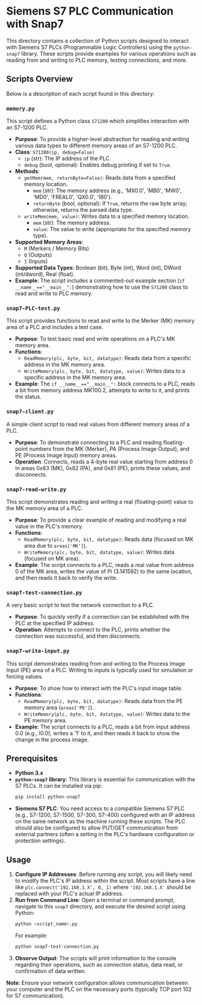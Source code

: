 # Siemens S7 PLC Communication with Snap7

This directory contains a collection of Python scripts designed to interact with Siemens S7 PLCs (Programmable Logic Controllers) using the `python-snap7` library. These scripts provide examples for various operations such as reading from and writing to PLC memory, testing connections, and more.

## Scripts Overview

Below is a description of each script found in this directory:

### `memory.py`

This script defines a Python class `S71200` which simplifies interaction with an S7-1200 PLC.

*   **Purpose**: To provide a higher-level abstraction for reading and writing various data types to different memory areas of an S7-1200 PLC.
*   **Class**: `S71200(ip, debug=False)`
    *   `ip` (str): The IP address of the PLC.
    *   `debug` (bool, optional): Enables debug printing if set to `True`.
*   **Methods**:
    *   `getMem(mem, returnByte=False)`: Reads data from a specified memory location.
        *   `mem` (str): The memory address (e.g., 'MX0.0', 'MB0', 'MW0', 'MD0', 'FREAL0', 'QX0.0', 'IB0').
        *   `returnByte` (bool, optional): If `True`, returns the raw byte array; otherwise, returns the parsed data type.
    *   `writeMem(mem, value)`: Writes data to a specified memory location.
        *   `mem` (str): The memory address.
        *   `value`: The value to write (appropriate for the specified memory type).
*   **Supported Memory Areas**:
    *   `M` (Merkers / Memory Bits)
    *   `Q` (Outputs)
    *   `I` (Inputs)
*   **Supported Data Types**: Boolean (bit), Byte (int), Word (int), DWord (int/dword), Real (float).
*   **Example**: The script includes a commented-out example section (`if __name__=="__main__":`) demonstrating how to use the `S71200` class to read and write to PLC memory.

### `snap7-PLC-test.py`

This script provides functions to read and write to the Merker (MK) memory area of a PLC and includes a test case.

*   **Purpose**: To test basic read and write operations on a PLC's MK memory area.
*   **Functions**:
    *   `ReadMemory(plc, byte, bit, datatype)`: Reads data from a specific address in the MK memory area.
    *   `WriteMemory(plc, byte, bit, datatype, value)`: Writes data to a specific address in the MK memory area.
*   **Example**: The `if __name__=="__main__":` block connects to a PLC, reads a bit from memory address MK100.2, attempts to write to it, and prints the status.

### `snap7-client.py`

A simple client script to read real values from different memory areas of a PLC.

*   **Purpose**: To demonstrate connecting to a PLC and reading floating-point numbers from the MK (Merker), PA (Process Image Output), and PE (Process Image Input) memory areas.
*   **Operation**: Connects, reads a 4-byte real value starting from address 0 in areas 0x83 (MK), 0x82 (PA), and 0x81 (PE), prints these values, and disconnects.

### `snap7-read-write.py`

This script demonstrates reading and writing a real (floating-point) value to the MK memory area of a PLC.

*   **Purpose**: To provide a clear example of reading and modifying a real value in the PLC's memory.
*   **Functions**:
    *   `ReadMemory(plc, byte, bit, datatype)`: Reads data (focused on MK area due to `areas['MK']`).
    *   `WriteMemory(plc, byte, bit, datatype, value)`: Writes data (focused on MK area).
*   **Example**: The script connects to a PLC, reads a real value from address 0 of the MK area, writes the value of Pi (3.141592) to the same location, and then reads it back to verify the write.

### `snap7-test-connection.py`

A very basic script to test the network connection to a PLC.

*   **Purpose**: To quickly verify if a connection can be established with the PLC at the specified IP address.
*   **Operation**: Attempts to connect to the PLC, prints whether the connection was successful, and then disconnects.

### `snap7-write-input.py`

This script demonstrates reading from and writing to the Process Image Input (PE) area of a PLC. Writing to inputs is typically used for simulation or forcing values.

*   **Purpose**: To show how to interact with the PLC's input image table.
*   **Functions**:
    *   `ReadMemory(plc, byte, bit, datatype)`: Reads data from the PE memory area (`areas['PE']`).
    *   `WriteMemory(plc, byte, bit, datatype, value)`: Writes data to the PE memory area.
*   **Example**: The script connects to a PLC, reads a bit from input address 0.0 (e.g., I0.0), writes a '1' to it, and then reads it back to show the change in the process image.

## Prerequisites

*   **Python 3.x**
*   **`python-snap7` library**: This library is essential for communication with the S7 PLCs. It can be installed via pip:
    ```bash
    pip install python-snap7
    ```
*   **Siemens S7 PLC**: You need access to a compatible Siemens S7 PLC (e.g., S7-1200, S7-1500, S7-300, S7-400) configured with an IP address on the same network as the machine running these scripts. The PLC should also be configured to allow PUT/GET communication from external partners (often a setting in the PLC's hardware configuration or protection settings).

## Usage

1.  **Configure IP Addresses**: Before running any script, you will likely need to modify the PLC's IP address within the script. Most scripts have a line like `plc.connect('192.168.1.X', 0, 1)` where `'192.168.1.X'` should be replaced with your PLC's actual IP address.
2.  **Run from Command Line**: Open a terminal or command prompt, navigate to this `snap7` directory, and execute the desired script using Python:
    ```bash
    python <script_name>.py
    ```
    For example:
    ```bash
    python snap7-test-connection.py
    ```
3.  **Observe Output**: The scripts will print information to the console regarding their operations, such as connection status, data read, or confirmation of data written.

**Note**: Ensure your network configuration allows communication between your computer and the PLC on the necessary ports (typically TCP port 102 for S7 communication).

